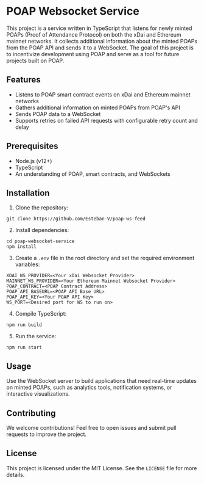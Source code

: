 # POAP Websocket Service

This project is a service written in TypeScript that listens for newly minted POAPs (Proof of Attendance Protocol) on both the xDai and Ethereum mainnet networks. It collects additional information about the minted POAPs from the POAP API and sends it to a WebSocket. The goal of this project is to incentivize development using POAP and serve as a tool for future projects built on POAP.

## Features

- Listens to POAP smart contract events on xDai and Ethereum mainnet networks
- Gathers additional information on minted POAPs from POAP's API
- Sends POAP data to a WebSocket
- Supports retries on failed API requests with configurable retry count and delay

## Prerequisites

- Node.js (v12+)
- TypeScript
- An understanding of POAP, smart contracts, and WebSockets

## Installation

1. Clone the repository:

```
git clone https://github.com/Esteban-V/poap-ws-feed
```

2. Install dependencies:

```
cd poap-websocket-service
npm install
```

3. Create a `.env` file in the root directory and set the required environment variables:

```
XDAI_WS_PROVIDER=<Your xDai Websocket Provider>
MAINNET_WS_PROVIDER=<Your Ethereum Mainnet Websocket Provider>
POAP_CONTRACT=<POAP Contract Address>
POAP_API_BASEURL=<POAP API Base URL>
POAP_API_KEY=<Your POAP API Key>
WS_PORT=<Desired port for WS to run on>
```

4. Compile TypeScript:

```
npm run build
```


5. Run the service:

```
npm run start
```

## Usage

Use the WebSocket server to build applications that need real-time updates on minted POAPs, such as analytics tools, notification systems, or interactive visualizations.

## Contributing

We welcome contributions! Feel free to open issues and submit pull requests to improve the project.

## License

This project is licensed under the MIT License. See the `LICENSE` file for more details.
